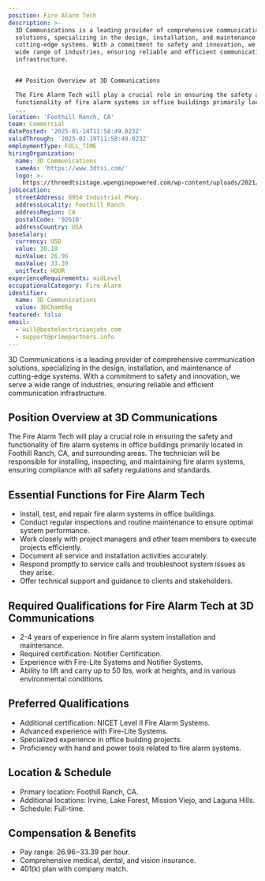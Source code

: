 ```yaml
---
position: Fire Alarm Tech
description: >-
  3D Communications is a leading provider of comprehensive communication
  solutions, specializing in the design, installation, and maintenance of
  cutting-edge systems. With a commitment to safety and innovation, we serve a
  wide range of industries, ensuring reliable and efficient communication
  infrastructure.


  ## Position Overview at 3D Communications

  The Fire Alarm Tech will play a crucial role in ensuring the safety and
  functionality of fire alarm systems in office buildings primarily located in
  ...
location: 'Foothill Ranch, CA'
team: Commercial
datePosted: '2025-01-14T11:58:49.023Z'
validThrough: '2025-02-19T11:58:49.023Z'
employmentType: FULL_TIME
hiringOrganization:
  name: 3D Communications
  sameAs: 'https://www.3dtsi.com/'
  logo: >-
    https://threedtsistage.wpenginepowered.com/wp-content/uploads/2021/01/logo-default.png
jobLocation:
  streetAddress: 8954 Industrial Pkwy.
  addressLocality: Foothill Ranch
  addressRegion: CA
  postalCode: '92610'
  addressCountry: USA
baseSalary:
  currency: USD
  value: 30.18
  minValue: 26.96
  maxValue: 33.39
  unitText: HOUR
experienceRequirements: midLevel
occupationalCategory: Fire Alarm
identifier:
  name: 3D Communications
  value: 3DChamt6q
featured: false
email:
  - will@bestelectricianjobs.com
  - support@primepartners.info
---
```




3D Communications is a leading provider of comprehensive communication solutions, specializing in the design, installation, and maintenance of cutting-edge systems. With a commitment to safety and innovation, we serve a wide range of industries, ensuring reliable and efficient communication infrastructure.

## Position Overview at 3D Communications
The Fire Alarm Tech will play a crucial role in ensuring the safety and functionality of fire alarm systems in office buildings primarily located in Foothill Ranch, CA, and surrounding areas. The technician will be responsible for installing, inspecting, and maintaining fire alarm systems, ensuring compliance with all safety regulations and standards.

## Essential Functions for Fire Alarm Tech
- Install, test, and repair fire alarm systems in office buildings.
- Conduct regular inspections and routine maintenance to ensure optimal system performance.
- Work closely with project managers and other team members to execute projects efficiently.
- Document all service and installation activities accurately.
- Respond promptly to service calls and troubleshoot system issues as they arise.
- Offer technical support and guidance to clients and stakeholders.

## Required Qualifications for Fire Alarm Tech at 3D Communications
- 2-4 years of experience in fire alarm system installation and maintenance.
- Required certification: Notifier Certification.
- Experience with Fire-Lite Systems and Notifier Systems.
- Ability to lift and carry up to 50 lbs, work at heights, and in various environmental conditions.

## Preferred Qualifications
- Additional certification: NICET Level II Fire Alarm Systems.
- Advanced experience with Fire-Lite Systems.
- Specialized experience in office building projects.
- Proficiency with hand and power tools related to fire alarm systems.

## Location & Schedule
- Primary location: Foothill Ranch, CA.
- Additional locations: Irvine, Lake Forest, Mission Viejo, and Laguna Hills.
- Schedule: Full-time.

## Compensation & Benefits
- Pay range: $26.96-$33.39 per hour.
- Comprehensive medical, dental, and vision insurance.
- 401(k) plan with company match.
